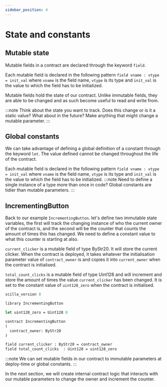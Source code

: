 ```yaml
---
sidebar_position: 4
---
```

# State and constants

## Mutable state

Mutable fields in a contract are declared through the keyword ```field```.

Each mutable field is declared in the following pattern ```field vname : vtype = init_val``` where ```vname``` is the field name, ```vtype``` is its type and ```init_val``` is the value to which the field has to be initialized.

Mutable fields hold the state of our contract. Unlike immutable fields, they are able to be changed and as such become useful to read and write from.

:::note
Think about the state you want to track. Does this change or is it a static value? What about in the future? Make anything that might change a mutable parameter.
:::

## Global constants

We can take advantage of defining a global definition of a constant through the keyword ```let```. The value defined cannot be changed throughout the life of the contract.

Each mutable field is declared in the following pattern ```field vname : vtype = init_val``` where ```vname``` is the field name, ```vtype``` is its type and ```init_val``` is the value to which the field has to be initialized.
:::note
Need to define a single instance of a type more than once in code? Global constants are tidier than mutable parameters.
:::

## IncrementingButton

Back to our example ```IncrementingButton```. let's define two immutable state variables, the first will track the changing instance of who the current owner of the contract is, and the second will be the counter that counts the amount of times this has changed. We need to define a constant value to what this counter is starting at also.

```current_clicker``` is a mutable field of type ByStr20. It will store the current clicker. When the contract is deployed, it takes whatever the initialisation parameter value of ```contract_owner``` is and copies it into ```current_owner``` when the contract is initialised.

```total_count_clicks``` is a mutable field of type Uint128 and will increment and store the amount of times the value ```current_clicker``` has been changed. It is set to the constant value of ```uint128_zero``` when the contract is initialised.

```ocaml {5,12,13}
scilla_version 0

library IncrementingButton

let uint128_zero = Uint128 0

contract IncrementingButton
(
  contract_owner: ByStr20
)

field current_clicker : ByStr20 = contract_owner
field total_count_clicks  : Uint128 = uint128_zero
```

:::note
We can set mutable fields in our contract to immutable parameters at deploy-time or global constants.
:::

In the next section, we will create internal contract logic that interacts with our mutable parameters to change the owner and increment the counter.

